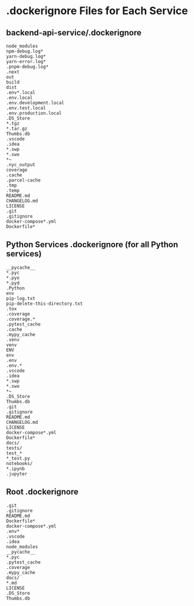 # .dockerignore Files for Each Service

## backend-api-service/.dockerignore
```
node_modules
npm-debug.log*
yarn-debug.log*
yarn-error.log*
.pnpm-debug.log*
.next
out
build
dist
.env*.local
.env.local
.env.development.local
.env.test.local
.env.production.local
.DS_Store
*.tgz
*.tar.gz
Thumbs.db
.vscode
.idea
*.swp
*.swo
*~
.nyc_output
coverage
.cache
.parcel-cache
.tmp
.temp
README.md
CHANGELOG.md
LICENSE
.git
.gitignore
docker-compose*.yml
Dockerfile*
```

## Python Services .dockerignore (for all Python services)
```
__pycache__
*.pyc
*.pyo
*.pyd
.Python
env
pip-log.txt
pip-delete-this-directory.txt
.tox
.coverage
.coverage.*
.pytest_cache
.cache
.mypy_cache
.venv
venv
ENV
env
.env
.env.*
.vscode
.idea
*.swp
*.swo
*~
.DS_Store
Thumbs.db
.git
.gitignore
README.md
CHANGELOG.md
LICENSE
docker-compose*.yml
Dockerfile*
docs/
tests/
test_*
*_test.py
notebooks/
*.ipynb
.jupyter
```

## Root .dockerignore
```
.git
.gitignore
README.md
Dockerfile*
docker-compose*.yml
.env*
.vscode
.idea
node_modules
__pycache__
*.pyc
.pytest_cache
.coverage
.mypy_cache
docs/
*.md
LICENSE
.DS_Store
Thumbs.db
```